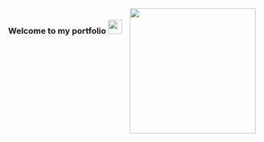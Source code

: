 <img width="250" align="right" src="https://upload.wikimedia.org/wikipedia/commons/e/e5/Alzheimers_disease-brain_shrinkage.gif">

<h3 align="center">
  Welcome to my portfolio
  <img src="[https://cdn-icons-png.flaticon.com/512/1754/1754210.png](https://www.google.com/url?sa=i&url=https%3A%2F%2Fwww.figma.com%2Fcommunity%2Ffile%2F1290311785179130625%2Fmy-portfolio&psig=AOvVaw1eoJVo2Q5Wai9UAYFlU0QD&ust=1732708709580000&source=images&cd=vfe&opi=89978449&ved=0CBQQjRxqFwoTCMip7qD5-YkDFQAAAAAdAAAAABAE)" width="28">
</h3>
